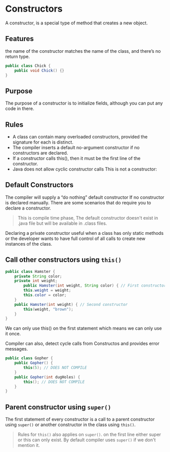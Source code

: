 # Constructors

A constructor, is a special type of method that creates a new object.

## Features

the name of the constructor matches the name of the class, and there’s no return type.

```java
public class Chick {
    public void Chick() {}
}
```

## Purpose

The purpose of a constructor is to initialize fields, although you can put any code in there.

## Rules

* A class can contain many overloaded constructors, provided the signature for each is distinct.
* The compiler inserts a default no-argument constructor if no constructors are declared.
* If a constructor calls this(), then it must be the first line of the constructor.
* Java does not allow cyclic constructor calls This is not a constructor:

## Default Constructors

The compiler will supply a “do nothing” default constructor If no constructor is declared manually. There are some scenarios that do require you to declare a constructor.

> This is compile time phase, The default constructor doesn't exist in .java file but will be available in .class files.

Declaring a private constructor useful when a class has only static methods or the developer wants to have full control of all calls to create new instances of the class.

## Call other constructors using `this()`

```java
public class Hamster {
    private String color;
    private int weight;
        public Hamster(int weight, String color) { // First constructor
        this.weight = weight;
        this.color = color;
    }
    public Hamster(int weight) { // Second constructor
        this(weight, "brown");
    }
}
```

We can only use this() on the first statement which means we can only use it once.

Compiler can also, detect cycle calls from Constructos and provides error messages.

```Java
public class Gopher {
    public Gopher() {
        this(5); // DOES NOT COMPILE
    }
    public Gopher(int dugHoles) {
        this(); // DOES NOT COMPILE
    }
}
```

## Parent constructor using `super()`

The first statement of every constructor is a call to a parent constructor using `super()` or another constructor in the class using `this()`.

> Rules for `this()` also applies on `super()`. on the first line either super or this can only exist. By default compiler uses `super()` if we don't mention it.
